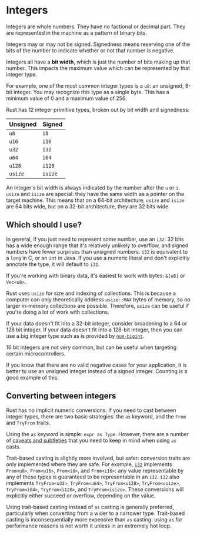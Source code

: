 # Integers

Integers are whole numbers. They have no factional or decimal part. They are represented in the machine as a pattern of binary bits.

Integers may or may not be signed. Signedness means reserving one of the bits of the number to indicate
whether or not that number is negative.

Integers all have a **bit width**, which is just the number of bits making up that number. This impacts
the maximum value which can be represented by that integer type.

For example, one of the most common integer types is a `u8`: an unsigned, 8-bit integer. You may
recognize this type as a single byte. This has a minimum value of 0 and a maximum value of 256.

Rust has 12 integer primitive types, broken out by bit width and signedness:

| Unsigned | Signed  |
|----------|---------|
| `u8`     | `i8`    |
| `u16`    | `i16`   |
| `u32`    | `i32`   |
| `u64`    | `i64`   |
| `u128`   | `i128`  |
| `usize`  | `isize` |

An integer's bit width is always indicated by the number after the `u` or `i`. `usize` and `isize` are special: they have the same width as a pointer on the target machine. This means that on a 64-bit architecture, `usize` and `isize` are 64 bits wide, but on a 32-bit architecture, they are 32 bits wide.

## Which should I use?

In general, if you just need to represent some number, use an `i32`: 32 bits has a wide enough range that it's relatively unlikely to overflow, and signed numbers have fewer surprises than unsigned numbers. `i32` is equivalent to a `long` in C, or an `int` in Java. If you use a numeric literal and don't explicitly annotate the type, it will default to `i32`.

If you're working with binary data, it's easiest to work with bytes: `&[u8]` or `Vec<u8>`.

Rust uses `usize` for size and indexing of collections. This is because a computer can only theoretically address `usize::MAX` bytes of memory, so no larger in-memory collections are possible. Therefore, `usize` can be useful if you're doing a lot of work with collections.

If your data doesn't fit into a 32-bit integer, consider broadening to a 64 or 128 bit integer. If your data doesn't fit into a 128-bit integer, then you can use a big integer type such as is provided by [`num-bigint`](https://github.com/rust-num/num-bigint).

16 bit integers are not very common, but can be useful when targeting certain microcontrollers.

If you know that there are no valid negative cases for your application, it is better to use an unsigned integer instead of a signed integer. Counting is a good example of this.

## Converting between integers

Rust has no implicit numeric conversions. If you need to cast between integer types, there are two basic strategies: the `as` keyword, and the `From` and `TryFrom` traits.

Using the `as` keyword is simple: `expr as Type`. However, there are a number of [caveats and subtleties](https://doc.rust-lang.org/nomicon/casts.html) that you need to keep in mind when using `as` casts.

Trait-based casting is slightly more involved, but safer: conversion traits are only implemented where they are safe. For example, [`i32`](https://doc.rust-lang.org/std/primitive.i32.html) implements `From<u8>`, `From<u16>`, `From<i8>`, and `From<i16>`: any value representable by any of these types is guaranteed to be representable in an `i32`. `i32` also implements `TryFrom<u32>`, `TryFrom<u64>`, `TryFrom<u128>`, `TryFrom<usize>`, `TryFrom<i64>`, `TryFrom<i128>`, and `TryFrom<isize>`. These conversions will explicitly either succeed or overflow, depending on the value.

Using trait-based casting instead of `as` casting is generally preferred, particularly when converting from a wider to a narrower type. Trait-based casting is inconsequentially more expensive than `as` casting: using `as` for performance reasons is not worth it unless in an extremely hot loop.
